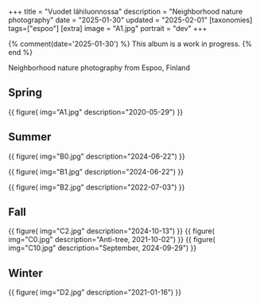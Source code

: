 +++
title = "Vuodet lähiluonnossa"
description = "Neighborhood nature photography"
date = "2025-01-30"
updated = "2025-02-01"
[taxonomies]
tags=["espoo"]
[extra]
image = "A1.jpg"
portrait = "dev"
+++

{% comment(date='2025-01-30') %}
This album is a work in progress.
{% end %}

Neighborhood nature photography from Espoo, Finland

## Spring

{{
    figure(
        img="A1.jpg"
        description="2020-05-29")
}}

## Summer

{{
    figure(
        img="B0.jpg"
        description="2024-06-22")
}}

{{
    figure(
        img="B1.jpg"
        description="2024-06-22")
}}

{{
    figure(
        img="B2.jpg"
        description="2022-07-03")
}}

## Fall

{{
    figure(
        img="C2.jpg"
        description="2024-10-13")
}}
{{
    figure(
        img="C0.jpg"
        description="Anti-tree, 2021-10-02")
}}
{{
    figure(
        img="C10.jpg"
        description="September, 2024-09-29")
}}


## Winter
{{
    figure(
        img="D2.jpg"
        description="2021-01-16")
}}